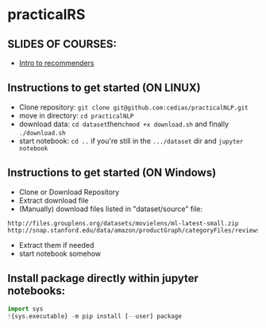 # practicalRS

## SLIDES OF COURSES:

- [Intro to recommenders](http://www-connex.lip6.fr/~dias/RS-intro.pdf)


## Instructions to get started (ON LINUX)

- Clone repository: `git clone git@github.com:cedias/practicalNLP.git`
- move in directory: `cd practicalNLP`
- download data: `cd dataset`then`chmod +x download.sh` and finally `./download.sh`
- start notebook: `cd ..` if you're still in the  `.../dataset` dir and `jupyter notebook`

## Instructions to get started (ON Windows)

- Clone or Download Repository
- Extract download file
- (Manually) download files listed in "dataset/source" file:

```
http://files.grouplens.org/datasets/movielens/ml-latest-small.zip
http://snap.stanford.edu/data/amazon/productGraph/categoryFiles/reviews_Amazon_Instant_Video_5.json.gz
```

- Extract them if needed
- start notebook somehow

##  Install package directly within jupyter notebooks:

```python
import sys
!{sys.executable} -m pip install [--user] package
```
